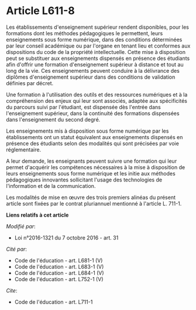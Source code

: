 # Article L611-8

Les établissements d'enseignement supérieur rendent disponibles, pour les formations dont les méthodes pédagogiques le
permettent, leurs enseignements sous forme numérique, dans des conditions déterminées par leur conseil académique ou par
l'organe en tenant lieu et conformes aux dispositions du code de la propriété intellectuelle. Cette mise à disposition peut
se substituer aux enseignements dispensés en présence des étudiants afin d'offrir une formation d'enseignement supérieur à
distance et tout au long de la vie. Ces enseignements peuvent conduire à la délivrance des diplômes d'enseignement supérieur
dans des conditions de validation définies par décret.

Une formation à l'utilisation des outils et des ressources numériques et à la compréhension des enjeux qui leur sont
associés, adaptée aux spécificités du parcours suivi par l'étudiant, est dispensée dès l'entrée dans l'enseignement
supérieur, dans la continuité des formations dispensées dans l'enseignement du second degré. 

Les enseignements mis à disposition sous forme numérique par les établissements ont un statut équivalent aux enseignements
dispensés en présence des étudiants selon des modalités qui sont précisées par voie réglementaire.

A leur demande, les enseignants peuvent suivre une formation qui leur permet d'acquérir les compétences nécessaires à la mise
à disposition de leurs enseignements sous forme numérique et les initie aux méthodes pédagogiques innovantes sollicitant
l'usage des technologies de l'information et de la communication. 

Les modalités de mise en œuvre des trois premiers alinéas du présent article sont fixées par le contrat pluriannuel mentionné
à l'article L. 711-1.

**Liens relatifs à cet article**

_Modifié par_:

  - Loi n°2016-1321 du 7 octobre 2016 - art. 31

_Cité par_:

  - Code de l'éducation - art. L681-1 (V)
  - Code de l'éducation - art. L683-1 (V)
  - Code de l'éducation - art. L684-1 (V)
  - Code de l'éducation - art. L752-1 (V)

_Cite_:

  - Code de l'éducation - art. L711-1
